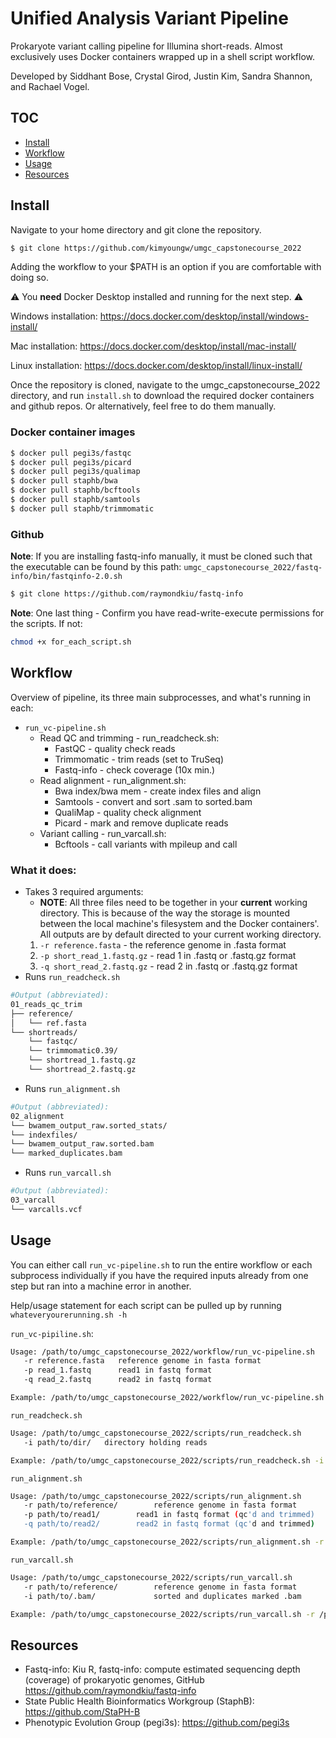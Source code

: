 # Unified Analysis Variant Pipeline
Prokaryote variant calling pipeline for Illumina short-reads. Almost exclusively uses Docker containers wrapped up in a shell script workflow.

Developed by Siddhant Bose, Crystal Girod, Justin Kim, Sandra Shannon, and Rachael Vogel.

## TOC
* [Install](#install)
* [Workflow](#workflow)
* [Usage](#usage)
* [Resources](#resources)

## Install
Navigate to your home directory and git clone the repository.
```bash
$ git clone https://github.com/kimyoungw/umgc_capstonecourse_2022
```
Adding the workflow to your $PATH is an option if you are comfortable with doing so.

:warning: You **need** Docker Desktop installed and running for the next step. :warning:

Windows installation: https://docs.docker.com/desktop/install/windows-install/

Mac installation: https://docs.docker.com/desktop/install/mac-install/

Linux installation: https://docs.docker.com/desktop/install/linux-install/

Once the repository is cloned, navigate to the umgc_capstonecourse_2022 directory, and run `install.sh` to download the required docker containers and github repos.
Or alternatively, feel free to do them manually.

### Docker container images
 ```bash                         
$ docker pull pegi3s/fastqc
$ docker pull pegi3s/picard
$ docker pull pegi3s/qualimap
$ docker pull staphb/bwa
$ docker pull staphb/bcftools
$ docker pull staphb/samtools
$ docker pull staphb/trimmomatic
```               

### Github
**Note**: If you are installing fastq-info manually, it must be cloned such that the executable can be found by this path: `umgc_capstonecourse_2022/fastq-info/bin/fastqinfo-2.0.sh`

```bash
$ git clone https://github.com/raymondkiu/fastq-info
```

**Note**: One last thing - Confirm you have read-write-execute permissions for the scripts. If not:
```bash
chmod +x for_each_script.sh
```

## Workflow

Overview of pipeline, its three main subprocesses, and what's running in each:

* `run_vc-pipeline.sh`
  * Read QC and trimming - run_readcheck.sh:
    * FastQC - quality check reads
    * Trimmomatic - trim reads (set to TruSeq)
    * Fastq-info - check coverage (10x min.)
  * Read alignment - run_alignment.sh:
    *  Bwa index/bwa mem - create index files and align
    *  Samtools - convert and sort .sam to sorted.bam
    *  QualiMap - quality check alignment
    *  Picard - mark and remove duplicate reads
  *  Variant calling - run_varcall.sh:
     * Bcftools - call variants with mpileup and call

### What it does:
* Takes 3 required arguments:
  * **NOTE**: All three files need to be together in your **current** working directory. This is because of the way the storage is mounted between the local machine's filesystem and the Docker containers'. All outputs are by default directed to your current working directory.
  1. `-r reference.fasta` - the reference genome in .fasta format
  2. `-p short_read_1.fastq.gz` - read 1 in .fastq or .fastq.gz format
  3. `-q short_read_2.fastq.gz` - read 2 in .fastq or .fastq.gz format
* Runs `run_readcheck.sh`
```bash
#Output (abbreviated):
01_reads_qc_trim
├── reference/
│   └── ref.fasta
└── shortreads/
    └── fastqc/
    └── trimmomatic0.39/
    └── shortread_1.fastq.gz
    └── shortread_2.fastq.gz
```
* Runs `run_alignment.sh`
```bash
#Output (abbreviated):
02_alignment
└── bwamem_output_raw.sorted_stats/
└── indexfiles/
└── bwamem_output_raw.sorted.bam
└── marked_duplicates.bam
```
* Runs `run_varcall.sh`
```bash
#Output (abbreviated):
03_varcall
└── varcalls.vcf
```

## Usage
You can either call `run_vc-pipeline.sh` to run the entire workflow or each subprocess individually if you have the required inputs already from one step but ran into a machine error in another.

Help/usage statement for each script can be pulled up by running `whateveryourerunning.sh -h`

`run_vc-pipiline.sh`:
```bash
Usage: /path/to/umgc_capstonecourse_2022/workflow/run_vc-pipeline.sh
   -r reference.fasta   reference genome in fasta format
   -p read_1.fastq      read1 in fastq format
   -q read_2.fastq      read2 in fastq format

Example: /path/to/umgc_capstonecourse_2022/workflow/run_vc-pipeline.sh -r refgenome.fasta -p read_1.fastq -q read_2.fastq
```

`run_readcheck.sh`
```bash
Usage: /path/to/umgc_capstonecourse_2022/scripts/run_readcheck.sh
   -i path/to/dir/   directory holding reads

Example: /path/to/umgc_capstonecourse_2022/scripts/run_readcheck.sh -i /path/to/dirwithreads
```

`run_alignment.sh`
```bash
Usage: /path/to/umgc_capstonecourse_2022/scripts/run_alignment.sh
   -r path/to/reference/        reference genome in fasta format
   -p path/to/read1/		read1 in fastq format (qc'd and trimmed)
   -q path/to/read2/		read2 in fastq format (qc'd and trimmed)

Example: /path/to/umgc_capstonecourse_2022/scripts/run_alignment.sh -r /path/to/ref.fasta -p /path/to/read_1.fastq -q /path/to/read_2.fastq
```

`run_varcall.sh`
```bash
Usage: /path/to/umgc_capstonecourse_2022/scripts/run_varcall.sh
   -r path/to/reference/        reference genome in fasta format
   -i path/to/.bam/             sorted and duplicates marked .bam

Example: /path/to/umgc_capstonecourse_2022/scripts/run_varcall.sh -r /path/to/ref.fasta -i sorted.duplicatesmarked.bam
```

## Resources
* Fastq-info: Kiu R, fastq-info: compute estimated sequencing depth (coverage) of prokaryotic genomes, GitHub https://github.com/raymondkiu/fastq-info
* State Public Health Bioinformatics Workgroup (StaphB): https://github.com/StaPH-B
* Phenotypic Evolution Group (pegi3s): https://github.com/pegi3s
